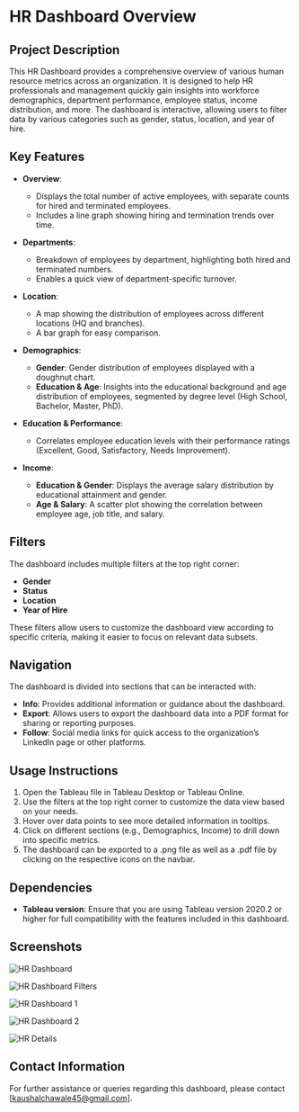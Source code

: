 # HR Dashboard Overview

## Project Description
This HR Dashboard provides a comprehensive overview of various human resource metrics across an organization. It is designed to help HR professionals and management quickly gain insights into workforce demographics, department performance, employee status, income distribution, and more. The dashboard is interactive, allowing users to filter data by various categories such as gender, status, location, and year of hire.

## Key Features
- **Overview**: 
  - Displays the total number of active employees, with separate counts for hired and terminated employees. 
  - Includes a line graph showing hiring and termination trends over time.

- **Departments**: 
  - Breakdown of employees by department, highlighting both hired and terminated numbers.
  - Enables a quick view of department-specific turnover.

- **Location**: 
  - A map showing the distribution of employees across different locations (HQ and branches).
  - A bar graph for easy comparison.

- **Demographics**:
  - **Gender**: Gender distribution of employees displayed with a doughnut chart.
  - **Education & Age**: Insights into the educational background and age distribution of employees, segmented by degree level (High School, Bachelor, Master, PhD).

- **Education & Performance**: 
  - Correlates employee education levels with their performance ratings (Excellent, Good, Satisfactory, Needs Improvement).

- **Income**:
  - **Education & Gender**: Displays the average salary distribution by educational attainment and gender.
  - **Age & Salary**: A scatter plot showing the correlation between employee age, job title, and salary.

## Filters
The dashboard includes multiple filters at the top right corner:
- **Gender**
- **Status**
- **Location**
- **Year of Hire**

These filters allow users to customize the dashboard view according to specific criteria, making it easier to focus on relevant data subsets.

## Navigation
The dashboard is divided into sections that can be interacted with:
- **Info**: Provides additional information or guidance about the dashboard.
- **Export**: Allows users to export the dashboard data into a PDF format for sharing or reporting purposes.
- **Follow**: Social media links for quick access to the organization’s LinkedIn page or other platforms.

## Usage Instructions
1. Open the Tableau file in Tableau Desktop or Tableau Online.
2. Use the filters at the top right corner to customize the data view based on your needs.
3. Hover over data points to see more detailed information in tooltips.
4. Click on different sections (e.g., Demographics, Income) to drill down into specific metrics.
5. The dashboard can be exported to a .png file as well as a .pdf file by clicking on the respective icons on the navbar.
## Dependencies
- **Tableau version**: Ensure that you are using Tableau version 2020.2 or higher for full compatibility with the features included in this dashboard.


## Screenshots

![HR Dashboard](https://github.com/user-attachments/assets/7a61a4cc-0dd0-4ba0-9527-43d0c9938c05)

![HR Dashboard Filters](https://github.com/user-attachments/assets/733b6b49-4463-414c-ae91-9a855cfd6b46)

![HR Dashboard 1](https://github.com/user-attachments/assets/f13b0009-95f9-4ed7-9611-52f518ae5e0c)

![HR Dashboard 2](https://github.com/user-attachments/assets/8fa9ad2d-1aab-4c44-a150-dba7b8fb3f52)

![HR Details](https://github.com/user-attachments/assets/db884aae-a29a-459c-a537-5fb6f3954f2c)

## Contact Information
For further assistance or queries regarding this dashboard, please contact [kaushalchawale45@gmail.com]. 
